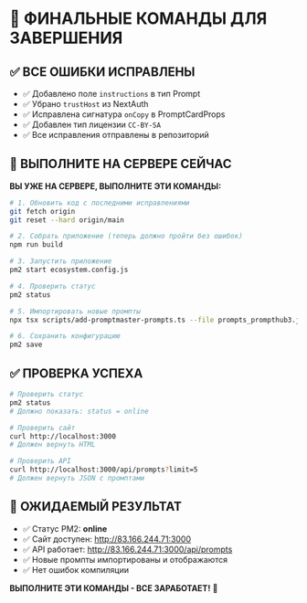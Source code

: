 # 🎯 ФИНАЛЬНЫЕ КОМАНДЫ ДЛЯ ЗАВЕРШЕНИЯ

## ✅ ВСЕ ОШИБКИ ИСПРАВЛЕНЫ
- ✅ Добавлено поле `instructions` в тип Prompt
- ✅ Убрано `trustHost` из NextAuth
- ✅ Исправлена сигнатура `onCopy` в PromptCardProps  
- ✅ Добавлен тип лицензии `CC-BY-SA`
- ✅ Все исправления отправлены в репозиторий

## 🚀 ВЫПОЛНИТЕ НА СЕРВЕРЕ СЕЙЧАС

**ВЫ УЖЕ НА СЕРВЕРЕ, ВЫПОЛНИТЕ ЭТИ КОМАНДЫ:**

```bash
# 1. Обновить код с последними исправлениями
git fetch origin
git reset --hard origin/main

# 2. Собрать приложение (теперь должно пройти без ошибок)
npm run build

# 3. Запустить приложение
pm2 start ecosystem.config.js

# 4. Проверить статус
pm2 status

# 5. Импортировать новые промпты
npx tsx scripts/add-promptmaster-prompts.ts --file prompts_prompthub3.json

# 6. Сохранить конфигурацию
pm2 save
```

## ✅ ПРОВЕРКА УСПЕХА

```bash
# Проверить статус
pm2 status
# Должно показать: status = online

# Проверить сайт
curl http://localhost:3000
# Должен вернуть HTML

# Проверить API
curl http://localhost:3000/api/prompts?limit=5
# Должен вернуть JSON с промптами
```

## 🎉 ОЖИДАЕМЫЙ РЕЗУЛЬТАТ
- ✅ Статус PM2: **online**
- ✅ Сайт доступен: http://83.166.244.71:3000
- ✅ API работает: http://83.166.244.71:3000/api/prompts
- ✅ Новые промпты импортированы и отображаются
- ✅ Нет ошибок компиляции

**ВЫПОЛНИТЕ ЭТИ КОМАНДЫ - ВСЕ ЗАРАБОТАЕТ!** 🚀
